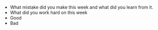 - What mistake did you make this week and what did you learn from it.
- What did you work hard on this week
- Good
- Bad
